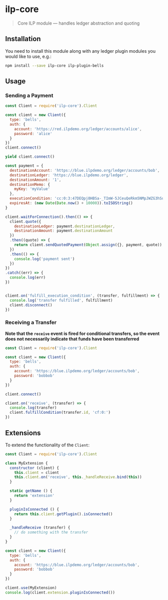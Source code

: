 # ilp-core

> Core ILP module — handles ledger abstraction and quoting

## Installation

You need to install this module along with any ledger plugin modules you would like to use, e.g.:

``` sh
npm install --save ilp-core ilp-plugin-bells
```

## Usage

### Sending a Payment

``` js
const Client = require('ilp-core').Client

const client = new Client({
  type: 'bells',
  auth: {
    account: 'https://red.ilpdemo.org/ledger/accounts/alice',
    password: 'alice'
  }
})
client.connect()

yield client.connect()

const payment = {
  destinationAccount: 'https://blue.ilpdemo.org/ledger/accounts/bob',
  destinationLedger: 'https://blue.ilpdemo.org/ledger',
  destinationAmount: '1',
  destinationMemo: {
    myKey: 'myValue'
  },
  executionCondition: 'cc:0:3:47DEQpj8HBSa-_TImW-5JCeuQeRkm5NMpJWZG3hSuFU:0',
  expiresAt: (new Date(Date.now() + 10000)).toISOString()
}

client.waitForConnection().then(() => {
  client.quote({
    destinationLedger: payment.destinationLedger,
    destinationAmount: payment.destinationAmount
  })
  .then((quote) => {
    return client.sendQuotedPayment(Object.assign({}, payment, quote))
  })
  .then(() => {
    console.log('payment sent')
  })
})
.catch((err) => {
  console.log(err)
})


client.on('fulfill_execution_condition', (transfer, fulfillment) => {
  console.log('transfer fulfilled', fulfillment)
  client.disconnect()
})

```

### Receiving a Transfer

**Note that the `receive` event is fired for conditional transfers, so the event does not necessarily indicate that funds have been transferred**

``` js
const Client = require('ilp-core').Client

const client = new Client({
  type: 'bells',
  auth: {
    account: 'https://blue.ilpdemo.org/ledger/accounts/bob',
    password: 'bobbob'
  }
})

client.connect()

client.on('receive', (transfer) => {
  console.log(transfer)
  client.fulfillCondition(transfer.id, 'cf:0:')
})
```

## Extensions

To extend the functionality of the `Client`:

```js
const Client = require('ilp-core').Client

class MyExtension {
  constructor (client) {
    this.client = client
    this.client.on('receive', this._handleReceive.bind(this))
  }

  static getName () {
    return 'extension'
  }

  pluginIsConnected () {
    return this.client.getPlugin().isConnected()
  }

  _handleReceive (transfer) {
    // do something with the transfer
  }
}

const client = new Client({
  type: 'bells',
  auth: {
    account: 'https://blue.ilpdemo.org/ledger/accounts/bob',
    password: 'bobbob'
  }
})

client.use(MyExtension)
console.log(client.extension.pluginIsConnected())
```
